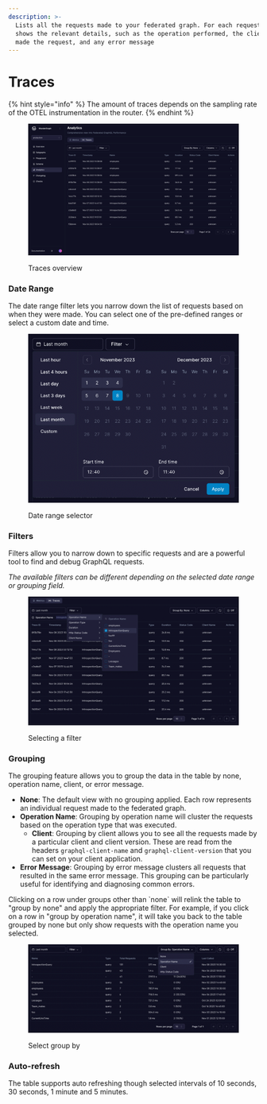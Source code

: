 ```yaml
---
description: >-
  Lists all the requests made to your federated graph. For each request, it
  shows the relevant details, such as the operation performed, the client who
  made the request, and any error message
---
```


# Traces

{% hint style="info" %}
The amount of traces depends on the sampling rate of the OTEL instrumentation in the router.
{% endhint %}

<figure><img src="../../.gitbook/assets/cosmo.wundergraph.com_wundergraph_graph_production_analytics_range=720(Screenshots) (2).png" alt=""><figcaption><p>Traces overview</p></figcaption></figure>

### Date Range

The date range filter lets you narrow down the list of requests based on when they were made. You can select one of the pre-defined ranges or select a custom date and time.&#x20;

<figure><img src="../../.gitbook/assets/Screenshot 2023-11-08 at 11.40.44.png" alt=""><figcaption><p>Date range selector</p></figcaption></figure>

### Filters

Filters allow you to narrow down to specific requests and are a powerful tool to find and debug GraphQL requests.&#x20;

_The available filters can be different depending on the selected date range or grouping field._

<figure><img src="../../.gitbook/assets/Screenshot 2023-11-08 at 11.48.13.png" alt=""><figcaption><p>Selecting a filter</p></figcaption></figure>

### Grouping

The grouping feature allows you to group the data in the table by none, operation name, client, or error message.

* **None**: The default view with no grouping applied. Each row represents an individual request made to the federated graph.
* **Operation Name**: Grouping by operation name will cluster the requests based on the operation type that was executed.
  * **Client**: Grouping by client allows you to see all the requests made by a particular client and client version. These are read from the headers `graphql-client-name` and `graphql-client-version` that you can set on your client application.
* **Error Message**: Grouping by error message clusters all requests that resulted in the same error message. This grouping can be particularly useful for identifying and diagnosing common errors.

Clicking on a row under groups other than \`none\` will relink the table to "group by none" and apply the appropriate filter. For example, if you click on a row in "group by operation name", it will take you back to the table grouped by none but only show requests with the operation name you selected.

<figure><img src="../../.gitbook/assets/Screenshot 2023-11-08 at 11.43.28.png" alt=""><figcaption><p>Select group by</p></figcaption></figure>





### Auto-refresh

The table supports auto refreshing though selected intervals of 10 seconds, 30 seconds, 1 minute and 5 minutes.

<figure><img src="../../.gitbook/assets/spaces%2Ff2zpPO8tcaY6tJoaEebc%2Fuploads%2FXHMztzUPzclYhL5wv444%2Fimage.png" alt="" width="280"><figcaption></figcaption></figure>
